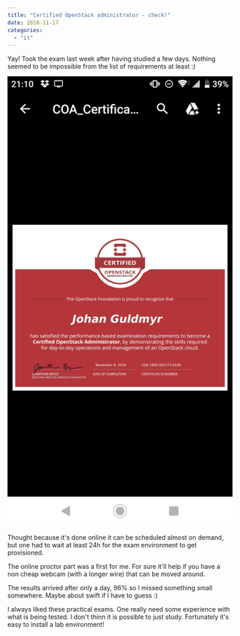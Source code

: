 ```yaml
---
title: "Certified OpenStack administrator - check!"
date: 2018-11-17
categories: 
  - "it"
---
```


Yay! Took the exam last week after having studied a few days. Nothing seemed to be impossible from the list of requirements at least :)

![](images/Screenshot_20181117-211026-512x1024.png)

Thought because it's done online it can be scheduled almost on demand, but one had to wait at least 24h for the exam environment to get provisioned.

The online proctor part was a first for me. For sure it'll help if you have a non cheap webcam (with a longer wire) that can be moved around.

The results arrived after only a day, 96% so I missed something small somewhere. Maybe about swift if I have to guess :)

I always liked these practical exams. One really need some experience with what is being tested. I don't thinn it is possible to just study. Fortunately it's easy to install a lab environment!
